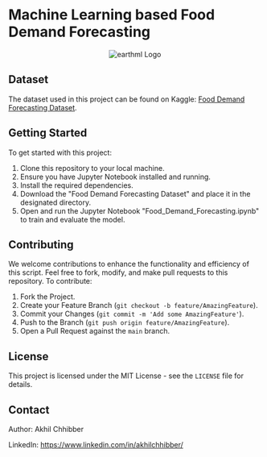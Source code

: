 # Machine Learning based Food Demand Forecasting
<p align="center">
  <img src="https://github.com/akhilchibber/Food-Demand-Forecasting/blob/main/Food.png?raw=true" alt="earthml Logo">
</p>

## Dataset
The dataset used in this project can be found on Kaggle: [Food Demand Forecasting Dataset](https://www.kaggle.com/datasets/kannanaikkal/food-demand-forecasting/data). 

## Getting Started
To get started with this project:

1. Clone this repository to your local machine.
2. Ensure you have Jupyter Notebook installed and running.
3. Install the required dependencies.
4. Download the "Food Demand Forecasting Dataset" and place it in the designated directory.
5. Open and run the Jupyter Notebook "Food_Demand_Forecasting.ipynb" to train and evaluate the model.

## Contributing
We welcome contributions to enhance the functionality and efficiency of this script. Feel free to fork, modify, and make pull requests to this repository. To contribute:

1. Fork the Project.
2. Create your Feature Branch (`git checkout -b feature/AmazingFeature`).
3. Commit your Changes (`git commit -m 'Add some AmazingFeature'`).
4. Push to the Branch (`git push origin feature/AmazingFeature`).
5. Open a Pull Request against the `main` branch.

## License

This project is licensed under the MIT License - see the `LICENSE` file for details.

## Contact

Author: Akhil Chhibber

LinkedIn: https://www.linkedin.com/in/akhilchhibber/
